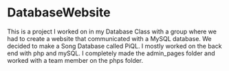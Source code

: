 # DatabaseWebsite
This is a project I worked on in my Database Class with a group where we had to create a website that communicated with a MySQL database. We decided to make a Song Database called PiQL. I mostly worked on the back end with php and mySQL. I completely made the admin_pages folder and worked with a team member on the phps folder. 
